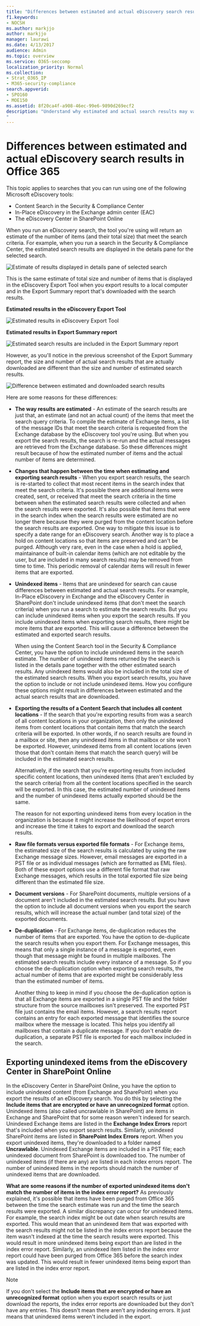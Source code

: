 ```yaml
---
title: "Differences between estimated and actual eDiscovery search results in Office 365"
f1.keywords:
- NOCSH
ms.author: markjjo
author: markjjo
manager: laurawi
ms.date: 4/13/2017
audience: Admin
ms.topic: overview
ms.service: O365-seccomp
localization_priority: Normal
ms.collection: 
- Strat_O365_IP
- M365-security-compliance
search.appverid:
- SPO160
- MOE150
ms.assetid: 8f20ca4f-a908-46ec-99e6-9890d269ecf2
description: "Understand why estimated and actual search results may vary in searches run with eDiscovery tools in Office 365.
"
---
```


# Differences between estimated and actual eDiscovery search results in Office 365

This topic applies to searches that you can run using one of the following Microsoft eDiscovery tools: 

- Content Search in the Security & Compliance Center  <br/>  
- In-Place eDiscovery in the Exchange admin center (EAC)  <br/>  
- The eDiscovery Center in SharePoint Online  <br/> 
   
When you run an eDiscovery search, the tool you're using will return an estimate of the number of items (and their total size) that meet the search criteria. For example, when you run a search in the Security & Compliance Center, the estimated search results are displayed in the details pane for the selected search.
  
![Estimate of results displayed in details pane of selected search](../media/74e4ce83-40be-41a9-b60f-5ad447e79fe4.png)
  
This is the same estimate of total size and number of items that is displayed in the eDiscovery Export Tool when you export results to a local computer and in the Export Summary report that's downloaded with the search results.
  
**Estimated results in the eDiscovery Export Tool**

![Estimated results in eDiscovery Export Tool](../media/d34312a5-0ee6-49aa-9460-7ea0015a6e66.png)
  
**Estimated results in Export Summary report**

![Estimated search results are included in the Export Summary report](../media/44b579da-86c2-4f33-81b5-84d604003eda.png)
  
However, as you'll notice in the previous screenshot of the Export Summary report, the size and number of actual search results that are actually downloaded are different than the size and number of estimated search results. 
  
![Difference between estimated and downloaded search results](../media/84aef318-230f-430d-9d9e-02f21342d364.png)
  
Here are some reasons for these differences:
  
- **The way results are estimated** - An estimate of the search results are just that, an estimate (and not an actual count) of the items that meet the search query criteria. To compile the estimate of Exchange items, a list of the message IDs that meet the search criteria is requested from the Exchange database by the eDiscovery tool you're using. But when you export the search results, the search is re-run and the actual messages are retrieved from the Exchange database. So these differences might result because of how the estimated number of items and the actual number of items are determined. 
    
- **Changes that happen between the time when estimating and exporting search results** - When you export search results, the search is re-started to collect that most recent items in the search index that meet the search criteria. It's possible there are additional items were created, sent, or received that meet the search criteria in the time between when the estimated search results were collected and when the search results were exported. It's also possible that items that were in the search index when the search results were estimated are no longer there because they were purged from the content location before the search results are exported. One way to mitigate this issue is to specify a date range for an eDiscovery search. Another way is to place a hold on content locations so that items are preserved and can't be purged. Although very rare, even in the case when a hold is applied, maintainance of built-in calendar items (which are not editable by the user, but are included in many search results) may be removed from time to time. This periodic removal of calendar items will result in fewer items that are exported.
    
- **Unindexed items** - Items that are unindexed for search can cause differences between estimated and actual search results. For example, In-Place eDiscovery in Exchange and the eDiscovery Center in SharePoint don't include unindexed items (that don't meet the search criteria) when you run a search to estimate the search results. But you can include unindexed items when you export the search results. If you include unindexed items when exporting search results, there might be more items that are exported. This will cause a difference between the estimated and exported search results. 
    
    When using the Content Search tool in the Security & Compliance Center, you have the option to include unindexed items in the search estimate. The number of unindexed items returned by the search is listed in the details pane together with the other estimated search results. Any unindexed items would also be included in the total size of the estimated search results. When you export search results, you have the option to include or not include unindexed items. How you configure these options might result in differences between estimated and the actual search results that are downloaded. 
    
- **Exporting the results of a Content Search that includes all content locations** - If the search that you're exporting results from was a search of all content locations in your organization, then only the unindexed items from content locations that contain items that match the search criteria will be exported. In other words, if no search results are found in a mailbox or site, then any unindexed items in that mailbox or site won't be exported. However, unindexed items from all content locations (even those that don't contain items that match the search query) will be included in the estimated search results. 
    
    Alternatively, if the search that you're exporting results from included specific content locations, then unindexed items (that aren't excluded by the search criteria) from all the content locations specified in the search will be exported. In this case, the estimated number of unindexed items and the number of unindexed items actually exported should be the same.
    
    The reason for not exporting unindexed items from every location in the organization is because it might increase the likelihood of export errors and increase the time it takes to export and download the search results.
    
- **Raw file formats versus exported file formats** - For Exchange items, the estimated size of the search results is calculated by using the raw Exchange message sizes. However, email messages are exported in a PST file or as individual messages (which are formatted as EML files). Both of these export options use a different file format that raw Exchange messages, which results in the total exported file size being different than the estimated file size. 
    
- **Document versions** - For SharePoint documents, multiple versions of a document aren't included in the estimated search results. But you have the option to include all document versions when you export the search results, which will increase the actual number (and total size) of the exported documents. 
    
- **De-duplication** - For Exchange items, de-duplication reduces the number of items that are exported. You have the option to de-duplicate the search results when you export them. For Exchange messages, this means that only a single instance of a message is exported, even though that message might be found in multiple mailboxes. The estimated search results include every instance of a message. So if you choose the de-duplication option when exporting search results, the actual number of items that are exported might be considerably less than the estimated number of items. 
    
    Another thing to keep in mind if you choose the de-duplication option is that all Exchange items are exported in a single PST file and the folder structure from the source mailboxes isn't preserved. The exported PST file just contains the email items. However, a search results report contains an entry for each exported message that identifies the source mailbox where the message is located. This helps you identify all mailboxes that contain a duplicate message. If you don't enable de-duplication, a separate PST file is exported for each mailbox included in the search. 
    
## Exporting unindexed items from the eDiscovery Center in SharePoint Online

In the eDiscovery Center in SharePoint Online, you have the option to include unindexed content (from Exchange and SharePoint) when you export the results of an eDiscovery search. You do this by selecting the **Include items that are encrypted or have an unrecognized format** option. Unindexed items (also called uncrawlable in SharePoint) are items in Exchange and SharePoint that for some reason weren't indexed for search. Unindexed Exchange items are listed in the **Exchange Index Errors** report that's included when you export search results. Similarly, unindexed SharePoint items are listed in **SharePoint Index Errors** report. When you export unindexed items, they're downloaded to a folder named **Uncrawlable**. Unindexed Exchange items are included in a PST file; each unindexed document from SharePoint is downloaded too. The number of unindexed items (if there are any) are listed in each index errors report. The number of unindexed items in the reports should match the number of unindexed items that are downloaded. 
  
 **What are some reasons if the number of exported unindexed items don't match the number of items in the index error report?** As previously explained, it's possible that items have been purged from Office 365 between the time the search estimate was run and the time the search results were exported. A similar discrepancy can occur for unindexed items. For example, the search index might be out date when search results are exported. This would mean that an unindexed item that was exported with the search results might not be listed in the index errors report because the item wasn't indexed at the time the search results were exported. This would result in more unindexed items being export than are listed in the index error report. Similarly, an unindexed item listed in the index error report could have been purged from Office 365 before the search index was updated. This would result in fewer unindexed items being export than are listed in the index error report. 
  
> [!NOTE]
> If you don't select the **Include items that are encrypted or have an unrecognized format** option when you export search results or just download the reports, the index error reports are downloaded but they don't have any entries. This doesn't mean there aren't any indexing errors. It just means that unindexed items weren't included in the export. 
  

